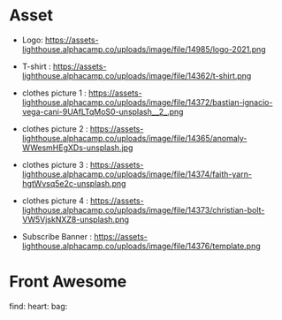 # Asset

- Logo: https://assets-lighthouse.alphacamp.co/uploads/image/file/14985/logo-2021.png

- T-shirt : https://assets-lighthouse.alphacamp.co/uploads/image/file/14362/t-shirt.png

- clothes picture 1 : https://assets-lighthouse.alphacamp.co/uploads/image/file/14372/bastian-ignacio-vega-cani-9UAfLTqMoS0-unsplash__2_.png
- clothes picture 2 : https://assets-lighthouse.alphacamp.co/uploads/image/file/14365/anomaly-WWesmHEgXDs-unsplash.jpg
- clothes picture 3 : https://assets-lighthouse.alphacamp.co/uploads/image/file/14374/faith-yarn-hgtWvsq5e2c-unsplash.png
- clothes picture 4 : https://assets-lighthouse.alphacamp.co/uploads/image/file/14373/christian-bolt-VW5VjskNXZ8-unsplash.png

- Subscribe Banner : https://assets-lighthouse.alphacamp.co/uploads/image/file/14376/template.png

# Front Awesome

find: <i class="fa-solid fa-magnifying-glass"></i>
heart: <i class="fa-regular fa-heart help-favorite"></i>
bag: <i class="fa-light fa-bag-shopping"></i>
